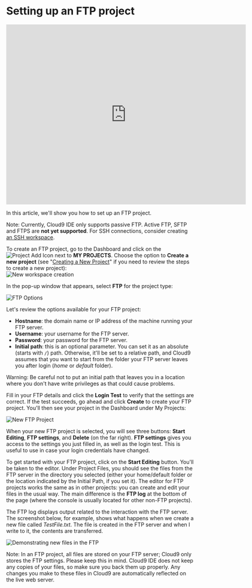 # Setting up an FTP project

<iframe width="640" height="480" src="https://www.youtube.com/embed/HehwOFg7jYc" frameborder="0" allowfullscreen></iframe>

In this article, we'll show you how to set up an FTP project.

Note: Currently, Cloud9 IDE only supports passive FTP. Active FTP, SFTP and FTPS are **not yet supported**. For SSH connections, consider creating [an SSH workspace](./run_your_own_workspace.html).

To create an FTP project, go to the Dashboard and click on the ![Project Add Icon](./icons/workspacePlusIcon.png) next to **MY PROJECTS**. Choose the option to **Create a new project** (see "[Creating a New Project](./creating_new_workspace.html)" if you need to review the steps to create a new project):  
![New workspace creation](./images/newWorkspace.png)

In the pop-up window that appears, select **FTP** for the project type:

![FTP Options](./images/FTPoptions.png)

Let's review the options available for your FTP project:

* **Hostname**: the domain name or IP address of the machine running your FTP server.
* **Username**: your username for the FTP server.
* **Password**: your password for the FTP server.
* **Initial path**: this is an optional parameter. You can set it as an absolute (starts with `/`) path. Otherwise, it'll be set to a relative path, and Cloud9 assumes that you want to start from the folder your FTP server leaves you after login (_home_ or _default_ folder).


Warning: Be careful not to put an initial path that leaves you in a location where you don't have write privileges as that could cause problems.

Fill in your FTP details and click the **Login Test** to verify that the settings are correct. If the test succeeds, go ahead and click **Create** to create your FTP project. You'll then see your project in the Dashboard under My Projects:

![New FTP Project](./images/newFtpWorkspace.png)

When your new FTP project is selected, you will see three buttons: **Start Editing**, **FTP settings**, and **Delete** (on the far right). **FTP settings** gives you access to the settings you just filled in, as well as the login test. This is useful to use in case your login credentials have changed.

To get started with your FTP project, click on the **Start Editing** button. You'll be taken to the editor. Under Project Files, you should see the files from the FTP server in the directory you selected (either your home/default folder or the location indicated by the Initial Path, if you set it). The editor for FTP projects works the same as in other projects: you can create and edit your files in the usual way. The main difference is the **FTP log** at the bottom of the page (where the console is usually located for other non-FTP projects).

The FTP log displays output related to the interaction with the FTP server. The screenshot below, for example, shows what happens when we create a new file called _TestFile.txt_. The file is created in the FTP server and when I write to it, the contents are transferred.

![Demonstrating new files in the FTP](./images/FTPlog.png)

Note: In an FTP project, all files are stored on your FTP server; Cloud9 only stores the FTP settings. Please keep this in mind. Cloud9 IDE does not keep any copies of your files, so make sure you back them up properly. Any changes you make to these files in Cloud9 are automatically reflected on the live web server.